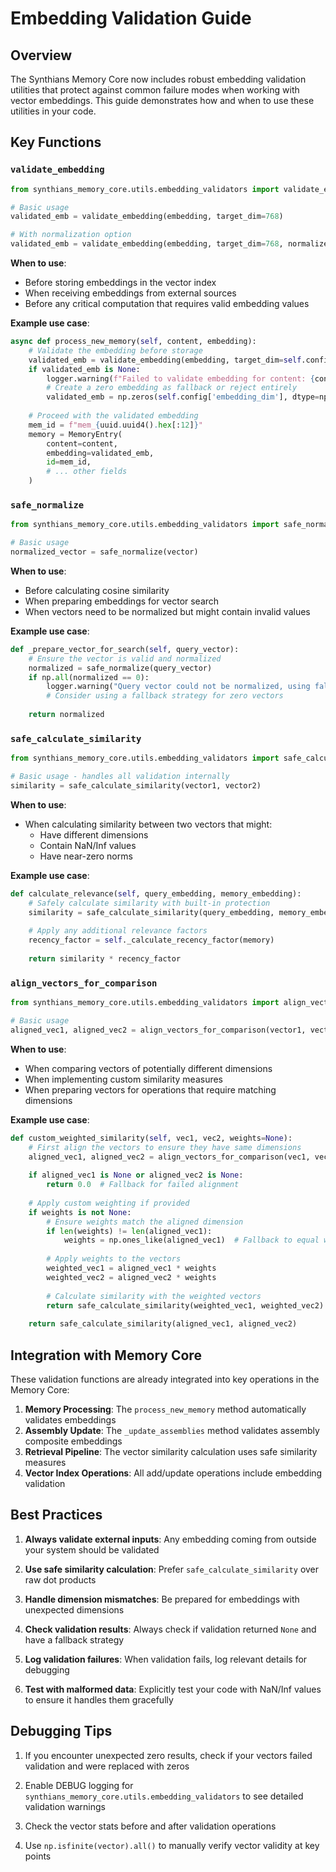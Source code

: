 # Embedding Validation Guide

## Overview

The Synthians Memory Core now includes robust embedding validation utilities that protect against common failure modes when working with vector embeddings. This guide demonstrates how and when to use these utilities in your code.

## Key Functions

### `validate_embedding`

```python
from synthians_memory_core.utils.embedding_validators import validate_embedding

# Basic usage
validated_emb = validate_embedding(embedding, target_dim=768)

# With normalization option
validated_emb = validate_embedding(embedding, target_dim=768, normalize=True, index_type='L2')
```

**When to use**: 
- Before storing embeddings in the vector index
- When receiving embeddings from external sources
- Before any critical computation that requires valid embedding values

**Example use case**:
```python
async def process_new_memory(self, content, embedding):
    # Validate the embedding before storage
    validated_emb = validate_embedding(embedding, target_dim=self.config['embedding_dim'])
    if validated_emb is None:
        logger.warning(f"Failed to validate embedding for content: {content[:50]}...")
        # Create a zero embedding as fallback or reject entirely
        validated_emb = np.zeros(self.config['embedding_dim'], dtype=np.float32)
    
    # Proceed with the validated embedding
    mem_id = f"mem_{uuid.uuid4().hex[:12]}"
    memory = MemoryEntry(
        content=content,
        embedding=validated_emb,
        id=mem_id,
        # ... other fields
    )
```

### `safe_normalize`

```python
from synthians_memory_core.utils.embedding_validators import safe_normalize

# Basic usage
normalized_vector = safe_normalize(vector)
```

**When to use**:
- Before calculating cosine similarity
- When preparing embeddings for vector search
- When vectors need to be normalized but might contain invalid values

**Example use case**:
```python
def _prepare_vector_for_search(self, query_vector):
    # Ensure the vector is valid and normalized
    normalized = safe_normalize(query_vector)
    if np.all(normalized == 0):
        logger.warning("Query vector could not be normalized, using fallback")
        # Consider using a fallback strategy for zero vectors
    
    return normalized
```

### `safe_calculate_similarity`

```python
from synthians_memory_core.utils.embedding_validators import safe_calculate_similarity

# Basic usage - handles all validation internally
similarity = safe_calculate_similarity(vector1, vector2)
```

**When to use**:
- When calculating similarity between two vectors that might:
  - Have different dimensions
  - Contain NaN/Inf values
  - Have near-zero norms

**Example use case**:
```python
def calculate_relevance(self, query_embedding, memory_embedding):
    # Safely calculate similarity with built-in protection
    similarity = safe_calculate_similarity(query_embedding, memory_embedding)
    
    # Apply any additional relevance factors
    recency_factor = self._calculate_recency_factor(memory)
    
    return similarity * recency_factor
```

### `align_vectors_for_comparison`

```python
from synthians_memory_core.utils.embedding_validators import align_vectors_for_comparison

# Basic usage
aligned_vec1, aligned_vec2 = align_vectors_for_comparison(vector1, vector2)
```

**When to use**:
- When comparing vectors of potentially different dimensions
- When implementing custom similarity measures
- When preparing vectors for operations that require matching dimensions

**Example use case**:
```python
def custom_weighted_similarity(self, vec1, vec2, weights=None):
    # First align the vectors to ensure they have same dimensions
    aligned_vec1, aligned_vec2 = align_vectors_for_comparison(vec1, vec2)
    
    if aligned_vec1 is None or aligned_vec2 is None:
        return 0.0  # Fallback for failed alignment
    
    # Apply custom weighting if provided
    if weights is not None:
        # Ensure weights match the aligned dimension
        if len(weights) != len(aligned_vec1):
            weights = np.ones_like(aligned_vec1)  # Fallback to equal weights
        
        # Apply weights to the vectors
        weighted_vec1 = aligned_vec1 * weights
        weighted_vec2 = aligned_vec2 * weights
        
        # Calculate similarity with the weighted vectors
        return safe_calculate_similarity(weighted_vec1, weighted_vec2)
    
    return safe_calculate_similarity(aligned_vec1, aligned_vec2)
```

## Integration with Memory Core

These validation functions are already integrated into key operations in the Memory Core:

1. **Memory Processing**: The `process_new_memory` method automatically validates embeddings
2. **Assembly Update**: The `_update_assemblies` method validates assembly composite embeddings
3. **Retrieval Pipeline**: The vector similarity calculation uses safe similarity measures
4. **Vector Index Operations**: All add/update operations include embedding validation

## Best Practices

1. **Always validate external inputs**: Any embedding coming from outside your system should be validated

2. **Use safe similarity calculation**: Prefer `safe_calculate_similarity` over raw dot products

3. **Handle dimension mismatches**: Be prepared for embeddings with unexpected dimensions

4. **Check validation results**: Always check if validation returned `None` and have a fallback strategy

5. **Log validation failures**: When validation fails, log relevant details for debugging

6. **Test with malformed data**: Explicitly test your code with NaN/Inf values to ensure it handles them gracefully

## Debugging Tips

1. If you encounter unexpected zero results, check if your vectors failed validation and were replaced with zeros

2. Enable DEBUG logging for `synthians_memory_core.utils.embedding_validators` to see detailed validation warnings

3. Check the vector stats before and after validation operations

4. Use `np.isfinite(vector).all()` to manually verify vector validity at key points
